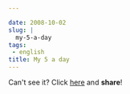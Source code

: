 ```yaml
---

date: 2008-10-02
slug: |
  my-5-a-day
tags:
 - english
title: My 5 a day
---
```


Can't see it? Click [here](http://www.youtube.com/watch?v=VhDRVKDcXQo)
and **share**!
